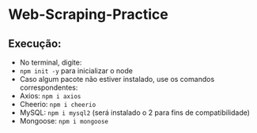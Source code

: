 # Web-Scraping-Practice
## Execução:
* No terminal, digite:
* `npm init -y` para inicializar o node
* Caso algum pacote não estiver instalado, use os comandos correspondentes:
* Axios: `npm i axios`
* Cheerio: `npm i cheerio`
* MySQL: `npm i mysql2` (será instalado o 2 para fins de compatibilidade)
* Mongoose: `npm i mongoose`
